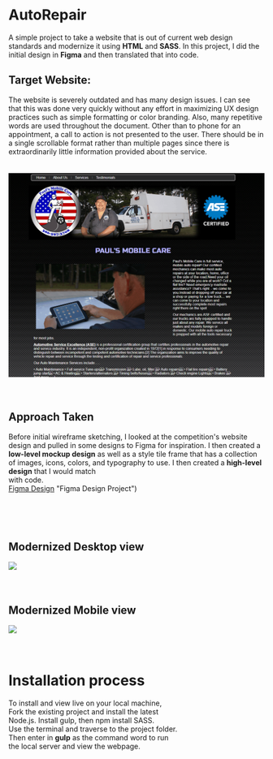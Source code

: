 # AutoRepair
 
A simple project to take a website that is out of current web design standards and modernize it using **HTML** and **SASS**. In this project, I did the initial design in **Figma** and then translated that into code. 

## Target Website: 
The website is severely outdated and has many design issues. I can see that this was done very quickly without any effort in maximizing UX design practices such as simple formatting or color branding. Also, many repetitive words are used throughout the document. Other than to phone for an appointment, a call to action is not presented to the user.  There should be in a single scrollable format rather than multiple pages since there is extraordinarily little information provided about the service. 
<br/>  <br/>  
![](oldWebsite.gif)
<br/>  <br/>  <br/>  

## Approach Taken

Before initial wireframe sketching, I looked at the competition's website design and pulled in some designs to Figma for inspiration. I then created a **low-level mockup design** as well as a style tile frame that has a collection of images, icons, colors, and typography to use. I then created a **high-level design** that I would match  
with code. 
<br/>
[Figma Design](https://www.figma.com/file/VeKPlrTggvYsqlnOAl1Z0n/Mobile-Repair-Project?node-id=3%3A2) "Figma Design Project")

<br/>  <br/>  <br/>  

## Modernized Desktop view 
![](newWebsite.gif)
<br/>  <br/>  <br/>  

## Modernized Mobile view
![](newMobile.gif)
<br/>  <br/>  <br/>  

# Installation process  
To install and view live on your local machine,  
Fork the existing project and install the latest  
Node.js. Install gulp, then npm install SASS.  
Use the terminal and traverse to the project folder.  
Then enter in **gulp** as the command word to run  
the local server and view the webpage. 
